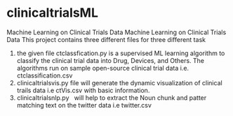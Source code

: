 # clinicaltrialsML
Machine Learning on Clinical Trials Data
Machine Learning on Clinical Trials Data 
This project contains three different files for three different task
1. the given file ctclassfication.py is a supervised ML learning algorithm to classify the clinical trial data into Drug, Devices, and Others. The algorithms run on sample open-source clinical trial data i.e. ctclassification.csv
2. clinicaltrialsvis.py file will generate the dynamic visualization of clinical trails data i.e ctVis.csv with basic information. 
3. clinicaltrialsnlp.py   will help to extract the Noun chunk and patter matching text on the twitter data i.e twitter.csv 
